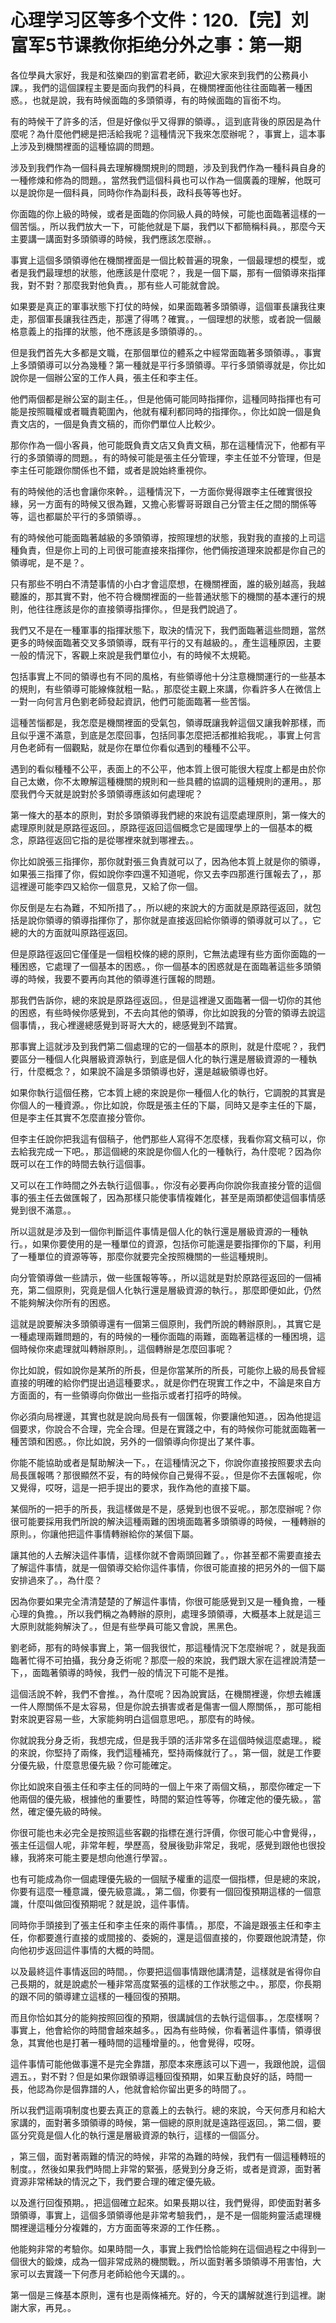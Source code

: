 # 心理学习区等多个文件：120.【完】刘富军5节课教你拒绝分外之事：第一期

各位學員大家好，我是和弦樂四的劉富君老師，歡迎大家來到我們的公務員小課。，我們的這個課程主要是面向我們的科員，在機關裡面他往往面臨著一種困惑。，也就是說，我有時候面臨的多頭領導，有的時候面臨的盲銜不均。

有的時候干了許多的活，但是好像似乎又得罪的領導。，這到底背後的原因是為什麼呢？為什麼他們總是把活給我呢？這種情況下我來怎麼辦呢？，事實上，這本事上涉及到機關裡面的這種協調的問題。

涉及到我們作為一個科員去理解機關規則的問題，涉及到我們作為一種科員自身的一種修煉和修為的問題。，當然我們這個科員也可以作為一個廣義的理解，他既可以是說你是一個科員，同時你作為副科長，政科長等等也好。

你面臨的你上級的時候，或者是面臨的你同級人員的時候，可能也面臨著這樣的一個苦惱。，所以我們放大一下，可能他就是下屬，我們以下都簡稱科員。，那麼今天主要講一講面對多頭領導的時候，我們應該怎麼辦。。

事實上這個多頭領導他在機關裡面是一個比較普遍的現象，一個最理想的模型，或者是我們最理想的狀態，他應該是什麼呢？，我是一個下屬，那有一個領導來指揮我，對不對？那麼我對他負責。，那有些人可能就會說。

如果要是真正的軍事狀態下打仗的時候，如果面臨著多頭領導，這個軍長讓我往東走，那個軍長讓我往西走，那還了得嗎？確實。，一個理想的狀態，或者說一個嚴格意義上的指揮的狀態，他不應該是多頭領導的。。

但是我們首先大多都是文職，在那個單位的體系之中經常面臨著多頭領導。，事實上多頭領導可以分為幾種？第一種就是平行多頭領導。平行多頭領導就是，你比如說你是一個辦公室的工作人員，張主任和李主任。

他們兩個都是辦公室的副主任。，但是他倆可能同時指揮你，這種同時指揮也有可能是按照職權或者職責範圍內，他就有權利都同時的指揮你。，你比如說一個是負責文店的，一個是負責文稿的，而你們單位人比較少。

那你作為一個小客員，他可能既負責文店又負責文稿，那在這種情況下，他都有平行的多頭領導的問題。，有的時候可能是張主任分管理，李主任並不分管理，但是李主任可能跟你關係也不錯，或者是說始終重視你。

有的時候他的活也會讓你來幹。，這種情況下，一方面你覺得跟李主任確實很投緣，另一方面有的時候又很為難，又擔心影響哥哥跟自己分管主任之間的關係等等，這也都屬於平行的多頭領導。。

有的時候他可能面臨著越級的多頭領導，按照理想的狀態，我對我的直接的上司這種負責，但是你上司的上司很可能直接來指揮你，他們倆按道理來說都是你自己的領導呢，是不是？。

只有那些不明白不清楚事情的小白才會這麼想，在機關裡面，誰的級別越高，我越聽誰的，那其實不對，他不符合機關裡面的一些普通狀態下的機關的基本運行的規則，他往往應該是你的直接領導指揮你。，但是我們說過了。

我們又不是在一種軍事的指揮狀態下，取決的情況下，我們面臨著這些問題，當然更多的時候面臨著交叉多頭領導，既有平行的又有越級的。，產生這種原因，主要一般的情況下，客觀上來說是我們單位小，有的時候不太規範。

包括事實上不同的領導也有不同的風格，有些領導他十分注意機關運行的一些基本的規則，有些領導可能線條就粗一點。，那麼從主觀上來講，你看許多人在微信上一對一向何言月色劉老師發起資訊，他們可能面臨著一些苦惱。

這種苦惱都是，我怎麼是機關裡面的受氣包，領導既讓我幹這個又讓我幹那樣，而且似乎還不滿意，到底是怎麼回事，包括同事怎麼把活都推給我呢。，事實上何言月色老師有一個觀點，就是你在單位你看似遇到的種種不公平。

遇到的看似種種不公平，表面上的不公平，他本質上很可能很大程度上都是由於你自己太嫩，你不太瞭解這種機關的規則和一些具體的協調的這種規則的運用。，那麼我們今天就是說對於多頭領導應該如何處理呢？

第一條大的基本的原則，對於多頭領導我們總的來說有這麼處理原則，第一條大的處理原則就是原路徑返回。，原路徑返回這個概念它是國理學上的一個基本的概念，原路徑返回它指的是從哪裡來就到哪裡去。。

你比如說張三指揮你，那你就對張三負責就可以了，因為他本質上就是你的領導，如果張三指揮了你，假如說你李四還不知道呢，你又去李四那進行匯報去了，，那這裡邊可能李四又給你一個意見，又給了你一個。

你反倒是左右為難，不知所措了。，所以總的來說大的方面就是原路徑返回，就包括是說你領導的領導指揮你了，那你就是直接返回給你領導的領導就可以了。，它總的大的方面就叫原路徑返回。

但是原路徑返回它僅僅是一個粗校條的總的原則，它無法處理有些方面你面臨的一種困惑，它處理了一個基本的困惑。，你一個基本的困惑就是在面臨著這些多頭領導的時候，我要不要再向其他的領導進行匯報的問題。

那我們告訴你，總的來說是原路徑返回。，但是這裡邊又面臨著一個一切你的其他的困惑，有些時候你感覺到，不去向其他的領導，你比如說我的分管的領導去說這個事情，，我心裡邊總感覺到哥哥大大的，總感覺到不踏實。

那事實上這就涉及到我們第二個處理的它的一個基本的原則，就是什麼呢？，我們要區分一種個人化與層級資源執行，到底是個人化的執行還是層級資源的一種執行，什麼概念？，如果說不論是多頭領導也好，還是越級領導也好。

如果你執行這個任務，它本質上總的來說是你一種個人化的執行，它調脫的其實是你個人的一種資源。，你比如說，你既是張主任的下屬，同時又是李主任的下屬，但是李主任其實不怎麼直接分管你。

但李主任說你把我這有個稿子，他們那些人寫得不怎麼樣，我看你寫文稿可以，你去給我完成一下吧。，那這個總的來說是你個人化的一種執行，為什麼呢？因為你既可以在工作的時間去執行這個事。

又可以在工作時間之外去執行這個事。，你沒有必要再向你說你我直接分管的這個事的張主任去做匯報了，因為那樣只能使事情複雜化，甚至是兩頭都使這個事情感覺到很不滿意。。

所以這就是涉及到一個你判斷這件事情是個人化的執行還是層級資源的一種執行。，如果你要使用的是一種單位的資源，包括你可能還是要指揮你的下屬，利用了一種單位的資源等等，那麼你就要完全按照機關的一些這種規則。

向分管領導做一些請示，做一些匯報等等。，所以這就是對於原路徑返回的一個補充，第二個原則，究竟是個人化執行還是層級資源的執行。，那麼即便如此，仍然不能夠解決你所有的困惑。

這就是說要解決多頭領導還有一個第三個原則，我們所說的轉辦原則。，其實它是一種處理兩難問題的，有的時候的一種你面臨的兩難，面臨著這樣的一種困境，這個時候你來處理就叫轉辦原則。，這個轉辦是怎麼回事呢？

你比如說，假如說你是某所的所長，但是你當某所的所長，可能你上級的局長曾經直接的明確的給你們提出過這種要求。，就是你們在現實工作之中，不論是來自方方面面的，有一些領導向你做出一些指示或者打招呼的時候。

你必須向局裡邊，其實也就是說向局長有一個匯報，你要讓他知道。，因為他提這個要求，你說合不合理，完全合理。但是在實踐之中，有的時候你可能就面臨著一種苦頭和困惑。，你比如說，另外的一個領導向你提出了某件事。

你能不能協助或者是幫助解決一下。，在這種情況之下，你說你直接按照要求去向局長匯報嗎？那很顯然不妥，有的時候你自己覺得不妥。，但是你不去匯報呢，你又覺得，哎呀，這是一把手提出的要求，我作為他的直接下屬。

某個所的一把手的所長，我這樣做是不是，感覺到也很不妥呢。，那怎麼辦呢？你很可能要採用我們所說的解決這種兩難的困境面臨著多頭領導的時候，一種轉辦的原則。，你讓他把這件事情轉辦給你的某個下屬。

讓其他的人去解決這件事情，這樣你就不會兩頭回難了。，你甚至都不需要直接去了解這件事情，就是一個領導交給你這件事情，你很可能直接的把另外的一個下屬安排過來了。，為什麼？

因為你要如果完全清清楚楚的了解這件事情，你很可能感覺到又是一種負擔，一種心理的負擔。，所以我們稱之為轉辦的原則，處理多頭領導，大概基本上就是這三大原則就能夠解決了。，但是有些學員可能又會說，黑黑色。

劉老師，那有的時候事實上，第一個我很忙，那這種情況下怎麼辦呢？，就是我面臨著忙得不可拍攝，我分身乏術呢？那麼一般的來說，我們跟大家在這裡說清楚一下，，面臨著領導的時候，我們一般的情況下可能不是推。

這個活說不幹，我們不會推。，為什麼呢？因為說實話，在機關裡邊，你想去維護一件人際關係不是太容易，但是你說去損害或者是傷害一個人際關係，，那可能相對來說更容易一些，大家能夠明白這個意思吧。，那麼有的時候。

你就說我分身乏術，我想完成，但是我手頭的活非常多在這個時候這麼處理。，縱的來說，你堅持了兩條，我們這種補充，堅持兩條就行了。，第一個，就是工作要分優先級，什麼意思優先級？你可能確定。

你比如說來自張主任和李主任的同時的一個上午來了兩個文稿，，那麼你確定一下他兩個的優先級，根據他的重要性，時間的緊迫性等等，你確定他的優先級。，當然，確定優先級的時候。

你很可能也未必完全是按照這些客觀的指標在進行評價，你很可能心中會覺得，，張主任這個人呢，非常年輕，學歷高，發展後勁非常足，我呢，感覺到跟他也很投緣，我將來可能主要是想向他進行學習。。

也有可能成為你一個處理優先級的一個賦予權重的這麼一個指標，但是總的來說，你要有這麼一種意識，優先級意識。，第二個，你要有一個回復預期這樣的一個意識，什麼叫做回復預期呢？就是說，這件事情。

同時你手頭接到了張主任和李主任來的兩件事情。，那麼，不論是跟張主任和李主任，你都要進行直接的或間接的、委婉的，還是這個直接的，你要跟他說清楚，你向他初步返回這件事情的大概的時間。

以及最終這件事情返回的時間。，你要把這個事情跟他講清楚，這樣就是省得你自己長期的，就是說處於一種非常高度緊張的這樣的工作狀態之中。，那麼，你長期的跟不同的領導建立這樣的一種回復的預期。

而且你恰如其分的能夠按照回復的預期，很講誠信的去執行這個事。，怎麼樣啊？事實上，他會給你的時間會越來越多。，因為有些時候，你看著這件事情，領導很急，其實他也是打著一種時間的這種增量的。，他會覺得，哎呀。

這件事情可能他做事還不是完全靠譜，那麼本來應該可以下週一，我跟他說，這個週五。，對不對？但是如果你跟領導這種回復預期，如果互動良好的話，時間一長，他認為你是個靠譜的人，他就會給你留出更多的時間了。。

所以我們這兩項制度也要去真正的意義上的去執行。總的來說，今天何彥月和給大家講的，面對著多頭領導的時候，第一個總的原則就是遠路徑返回。，第二個，要區分究竟是個人化的執行還是層級資源的執行，這樣的一個區分。

，第三個，面對著兩難的情況的時候，非常的為難的時候，我們有一個這種轉班的制度。，然後如果我們時間上非常的緊張，感覺到分身乏術，或者是資源，面對著資源非常稀缺的情況之下，我們要合理的確定優先級。

以及進行回復預期。，把這個確立起來。如果長期以往，我們覺得，即使面對著多頭領導，事實上，這個多頭領導他是非常考驗我們，，是不是一個能夠靈活處理機關裡邊這種分分複雜的，方方面面等來源的工作任務。。

他能夠非常的考驗你。如果時間一久，事實上我們恰恰能夠在這個過程之中得到一個很大的鍛煉，成為一個非常成熟的機關戰。，所以面對著多頭領導不用害怕，大家可以去實踐一下何彥月老師給他今天講的。。

第一個是三條基本原則，還有也是兩條補充。好的，今天的講解就進行到這裡。謝謝大家，再見。。